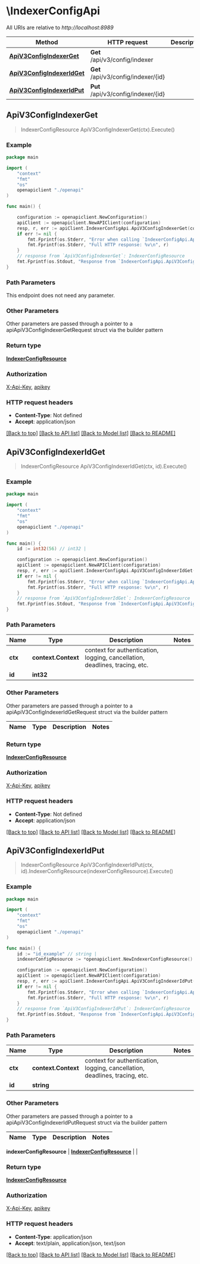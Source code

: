 # \IndexerConfigApi

All URIs are relative to *http://localhost:8989*

Method | HTTP request | Description
------------- | ------------- | -------------
[**ApiV3ConfigIndexerGet**](IndexerConfigApi.md#ApiV3ConfigIndexerGet) | **Get** /api/v3/config/indexer | 
[**ApiV3ConfigIndexerIdGet**](IndexerConfigApi.md#ApiV3ConfigIndexerIdGet) | **Get** /api/v3/config/indexer/{id} | 
[**ApiV3ConfigIndexerIdPut**](IndexerConfigApi.md#ApiV3ConfigIndexerIdPut) | **Put** /api/v3/config/indexer/{id} | 



## ApiV3ConfigIndexerGet

> IndexerConfigResource ApiV3ConfigIndexerGet(ctx).Execute()



### Example

```go
package main

import (
    "context"
    "fmt"
    "os"
    openapiclient "./openapi"
)

func main() {

    configuration := openapiclient.NewConfiguration()
    apiClient := openapiclient.NewAPIClient(configuration)
    resp, r, err := apiClient.IndexerConfigApi.ApiV3ConfigIndexerGet(context.Background()).Execute()
    if err != nil {
        fmt.Fprintf(os.Stderr, "Error when calling `IndexerConfigApi.ApiV3ConfigIndexerGet``: %v\n", err)
        fmt.Fprintf(os.Stderr, "Full HTTP response: %v\n", r)
    }
    // response from `ApiV3ConfigIndexerGet`: IndexerConfigResource
    fmt.Fprintf(os.Stdout, "Response from `IndexerConfigApi.ApiV3ConfigIndexerGet`: %v\n", resp)
}
```

### Path Parameters

This endpoint does not need any parameter.

### Other Parameters

Other parameters are passed through a pointer to a apiApiV3ConfigIndexerGetRequest struct via the builder pattern


### Return type

[**IndexerConfigResource**](IndexerConfigResource.md)

### Authorization

[X-Api-Key](../README.md#X-Api-Key), [apikey](../README.md#apikey)

### HTTP request headers

- **Content-Type**: Not defined
- **Accept**: application/json

[[Back to top]](#) [[Back to API list]](../README.md#documentation-for-api-endpoints)
[[Back to Model list]](../README.md#documentation-for-models)
[[Back to README]](../README.md)


## ApiV3ConfigIndexerIdGet

> IndexerConfigResource ApiV3ConfigIndexerIdGet(ctx, id).Execute()



### Example

```go
package main

import (
    "context"
    "fmt"
    "os"
    openapiclient "./openapi"
)

func main() {
    id := int32(56) // int32 | 

    configuration := openapiclient.NewConfiguration()
    apiClient := openapiclient.NewAPIClient(configuration)
    resp, r, err := apiClient.IndexerConfigApi.ApiV3ConfigIndexerIdGet(context.Background(), id).Execute()
    if err != nil {
        fmt.Fprintf(os.Stderr, "Error when calling `IndexerConfigApi.ApiV3ConfigIndexerIdGet``: %v\n", err)
        fmt.Fprintf(os.Stderr, "Full HTTP response: %v\n", r)
    }
    // response from `ApiV3ConfigIndexerIdGet`: IndexerConfigResource
    fmt.Fprintf(os.Stdout, "Response from `IndexerConfigApi.ApiV3ConfigIndexerIdGet`: %v\n", resp)
}
```

### Path Parameters


Name | Type | Description  | Notes
------------- | ------------- | ------------- | -------------
**ctx** | **context.Context** | context for authentication, logging, cancellation, deadlines, tracing, etc.
**id** | **int32** |  | 

### Other Parameters

Other parameters are passed through a pointer to a apiApiV3ConfigIndexerIdGetRequest struct via the builder pattern


Name | Type | Description  | Notes
------------- | ------------- | ------------- | -------------


### Return type

[**IndexerConfigResource**](IndexerConfigResource.md)

### Authorization

[X-Api-Key](../README.md#X-Api-Key), [apikey](../README.md#apikey)

### HTTP request headers

- **Content-Type**: Not defined
- **Accept**: application/json

[[Back to top]](#) [[Back to API list]](../README.md#documentation-for-api-endpoints)
[[Back to Model list]](../README.md#documentation-for-models)
[[Back to README]](../README.md)


## ApiV3ConfigIndexerIdPut

> IndexerConfigResource ApiV3ConfigIndexerIdPut(ctx, id).IndexerConfigResource(indexerConfigResource).Execute()



### Example

```go
package main

import (
    "context"
    "fmt"
    "os"
    openapiclient "./openapi"
)

func main() {
    id := "id_example" // string | 
    indexerConfigResource := *openapiclient.NewIndexerConfigResource() // IndexerConfigResource |  (optional)

    configuration := openapiclient.NewConfiguration()
    apiClient := openapiclient.NewAPIClient(configuration)
    resp, r, err := apiClient.IndexerConfigApi.ApiV3ConfigIndexerIdPut(context.Background(), id).IndexerConfigResource(indexerConfigResource).Execute()
    if err != nil {
        fmt.Fprintf(os.Stderr, "Error when calling `IndexerConfigApi.ApiV3ConfigIndexerIdPut``: %v\n", err)
        fmt.Fprintf(os.Stderr, "Full HTTP response: %v\n", r)
    }
    // response from `ApiV3ConfigIndexerIdPut`: IndexerConfigResource
    fmt.Fprintf(os.Stdout, "Response from `IndexerConfigApi.ApiV3ConfigIndexerIdPut`: %v\n", resp)
}
```

### Path Parameters


Name | Type | Description  | Notes
------------- | ------------- | ------------- | -------------
**ctx** | **context.Context** | context for authentication, logging, cancellation, deadlines, tracing, etc.
**id** | **string** |  | 

### Other Parameters

Other parameters are passed through a pointer to a apiApiV3ConfigIndexerIdPutRequest struct via the builder pattern


Name | Type | Description  | Notes
------------- | ------------- | ------------- | -------------

 **indexerConfigResource** | [**IndexerConfigResource**](IndexerConfigResource.md) |  | 

### Return type

[**IndexerConfigResource**](IndexerConfigResource.md)

### Authorization

[X-Api-Key](../README.md#X-Api-Key), [apikey](../README.md#apikey)

### HTTP request headers

- **Content-Type**: application/json
- **Accept**: text/plain, application/json, text/json

[[Back to top]](#) [[Back to API list]](../README.md#documentation-for-api-endpoints)
[[Back to Model list]](../README.md#documentation-for-models)
[[Back to README]](../README.md)

